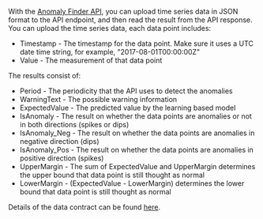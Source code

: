 With the [Anomaly Finder API](https://labs.cognitive.microsoft.com/en-us/project-anomaly-finder), you can upload time series data in JSON format to the API endpoint, and then read the result from the API response. You can upload the time series data, each data point includes:  
* Timestamp - The timestamp for the data point. Make sure it uses a UTC date time string, for example, "2017-08-01T00:00:00Z"
* Value - The measurement of that data point

The results consist of:
* Period - The periodicity that the API uses to detect the anomalies
* WarningText - The possible warning information
* ExpectedValue - The predicted value by the learning based model
* IsAnomaly - The result on whether the data points are anomalies or not in both directions (spikes or dips)
* IsAnomaly_Neg - The result on whether the data points are anomalies in negative direction (dips)
* IsAnomaly_Pos - The result on whether the data points are anomalies in positive direction (spikes)
* UpperMargin - The sum of ExpectedValue and UpperMargin determines the upper bound that data point is still thought as normal
* LowerMargin - (ExpectedValue - LowerMargin) determines the lower bound that data point is still thought as normal

Details of the data contract can be found [here](../apiref.md).

